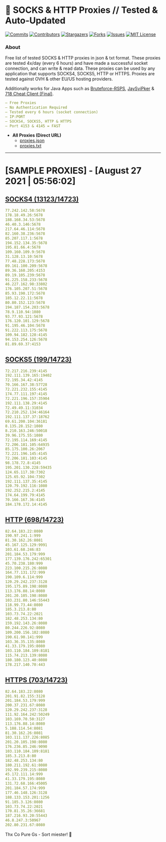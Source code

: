 <!-- MARKDOWN LINKS & IMAGES -->
<!-- https://www.markdownguide.org/basic-syntax/#reference-style-links -->
[contributors-shield]: https://img.shields.io/github/contributors/KaiBurton/free-proxies-autoupdated?style=for-the-badge
[contributors-url]: https://github.com/KaiBurton/free-proxies-autoupdated/graphs/contributors
[forks-shield]: https://img.shields.io/github/forks/KaiBurton/free-proxies-autoupdated?style=for-the-badge
[forks-url]: https://github.com/KaiBurton/free-proxies-autoupdated/network/members
[stars-shield]: https://img.shields.io/github/stars/KaiBurton/free-proxies-autoupdated?style=for-the-badge
[stars-url]: https://github.com/KaiBurton/free-proxies-autoupdated/stargazers
[issues-shield]: https://img.shields.io/github/issues/KaiBurton/free-proxies-autoupdated?style=for-the-badge
[issues-url]: https://github.com/KaiBurton/free-proxies-autoupdated/issues
[license-shield]: https://img.shields.io/github/license/KaiBurton/free-proxies-autoupdated?style=for-the-badge
[license-url]: https://github.com/KaiBurton/free-proxies-autoupdated/blob/main/LICENSE
[commit-shield]: https://img.shields.io/github/last-commit/KaiBurton/free-proxies-autoupdated?style=for-the-badge
[commit-url]: https://github.com/KaiBurton/free-proxies-autoupdated/commits/main

# 🎁 SOCKS & HTTP Proxies // Tested & Auto-Updated

[![Commits][commit-shield]][commit-url]
[![Contributors][contributors-shield]][contributors-url]
[![Stargazers][stars-shield]][stars-url]
[![Forks][forks-shield]][forks-url]
[![Issues][issues-shield]][issues-url]
[![MIT License][license-shield]][license-url]

### About
Free list of tested SOCKS & HTTP proxies in json & txt format. These proxies are tested 4x/day (every 6 hours) and have made a successful socket connection, and can write & read data. These proxies can be used by any application that supports SOCKS4, SOCKS5, HTTP or HTTPS. Proxies are tested against OVH & other EU/US hosting providers.

Additionally works for Java Apps such as [Bruteforce-RSPS](https://github.com/KaiBurton/Bruteforce-RSPS), [JaySyiPker](https://github.com/JayArrowz/JaySyiPker) & [718 Cheat Client (Final)](https://github.com/KaiBurton/718-Cheat-Client-Final). 

```yaml
— Free Proxies
— No Authentication Required
— Tested every 6 hours (socket connection)
— IP:PORT
— SOCKS4, SOCKS5, HTTP & HTTPS
— Port 4153 & 4145 = FAST
```

- **All Proxies (Direct URL)**
  - [proxies.json](https://raw.githubusercontent.com/KaiBurton/free-proxies-autoupdated/main/proxies.json)
  - [proxies.txt](https://raw.githubusercontent.com/KaiBurton/free-proxies-autoupdated/main/proxies.txt)

---

# [SAMPLE PROXIES] - [August 27 2021 | 05:56:02]

## [SOCKS4 (13123/14723)](https://raw.githubusercontent.com/KaiBurton/free-proxies-autoupdated/main/proxies-socks4.txt)
```yaml
77.242.142.58:5678
178.18.49.26:5678
188.168.34.53:5678
46.40.3.146:5678
217.64.46.114:5678
82.160.38.236:5678
85.207.117.1:5678
194.152.134.35:5678
195.81.66.4:5678
109.160.109.9:5678
31.128.13.10:5678
77.48.228.173:5678
89.161.100.209:5678
89.36.160.205:4153
89.19.105.239:5678
91.225.158.233:5678
46.227.162.98:33802
176.105.207.51:5678
85.93.190.172:5678
185.12.22.11:5678
80.80.152.123:5678
194.187.154.203:5678
78.9.110.94:1080
93.77.93.121:5678
176.120.101.129:5678
91.195.46.104:5678
91.222.113.175:5678
109.94.182.128:4145
94.153.254.126:5678
81.89.69.37:4153
```

## [SOCKS5 (199/14723)](https://raw.githubusercontent.com/KaiBurton/free-proxies-autoupdated/main/proxies-socks5.txt)
```yaml
72.217.216.239:4145
192.111.139.165:19402
72.195.34.42:4145
70.166.167.38:57728
72.221.232.155:4145
174.77.111.197:4145
72.221.196.157:35904
192.111.138.29:4145
72.49.49.11:31034
72.210.252.134:46164
192.111.137.37:18762
69.61.200.104:36181
8.135.28.152:1080
8.210.163.246:50018
39.96.175.55:1080
72.195.114.169:4145
72.206.181.105:64935
85.175.100.26:2067
72.221.196.145:4145
72.206.181.103:4145
98.178.72.8:4145
195.201.130.228:59435
124.65.117.38:7302
125.65.92.104:7302
192.111.137.35:4145
120.79.192.116:1080
192.252.215.2:4145
174.64.199.79:4145
70.166.167.36:4145
184.178.172.14:4145
```

## [HTTP (698/14723)](https://raw.githubusercontent.com/KaiBurton/free-proxies-autoupdated/main/proxies-http.txt)
```yaml
82.64.183.22:8080
190.97.241.1:999
81.30.162.26:8081
45.167.125.129:9991
103.61.68.246:83
201.184.53.179:999
177.139.176.242:65301
45.70.238.180:999
223.100.215.26:8080
164.77.131.172:999
190.109.6.114:999
120.29.242.237:3128
195.175.89.198:8080
113.176.88.14:8080
201.20.105.198:8080
103.231.80.146:55443
118.99.73.44:8080
185.3.213.8:80
103.73.74.22:2021
182.48.253.134:80
159.192.143.26:8080
80.244.226.92:8080
109.200.156.102:8080
190.61.90.141:999
103.36.35.135:8080
41.33.179.195:8080
103.110.184.109:8181
115.74.213.139:8080
180.180.123.40:8080
178.217.140.70:443
```

## [HTTPS (703/14723)](https://raw.githubusercontent.com/KaiBurton/free-proxies-autoupdated/main/proxies-https.txt)
```yaml
82.64.183.22:8080
201.91.82.155:3128
201.184.53.179:999
200.37.231.67:8080
120.29.242.237:3128
111.92.164.242:50249
103.169.70.50:3127
113.176.88.14:8080
5.188.114.54:8081
81.30.162.26:8081
103.111.137.226:8085
201.20.105.198:8080
176.236.85.246:9090
103.110.184.109:8181
185.3.213.8:80
182.48.253.134:80
180.211.192.61:8080
192.99.239.215:8080
45.172.111.14:999
41.33.179.195:8080
131.72.68.166:45005
201.184.57.174:999
177.46.148.126:3128
188.133.153.201:1256
91.185.3.126:8080
103.73.74.22:2021
170.81.35.26:36681
187.216.93.20:55443
46.8.247.3:50967
202.80.231.67:8080
```



Thx Co Pure Gs - Sort miester! 💟